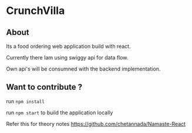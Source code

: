 # CrunchVilla

## About
Its a food ordering web application build with react.
 
Currently there Iam using swiggy api for data flow.

Own api's will be consumned with the backend implementation.

## Want to contribute ? 

run ```npm install```

run ```npm start```  to build the application locally 

Refer this for theory notes https://github.com/chetannada/Namaste-React
